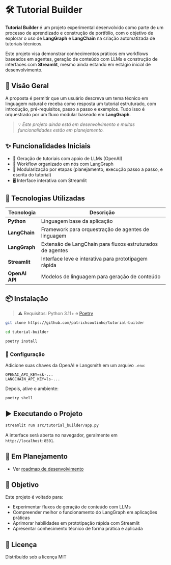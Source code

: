 # 🛠️ Tutorial Builder

**Tutorial Builder** é um projeto experimental desenvolvido como parte de um processo de aprendizado e construção de portfólio, com o objetivo de explorar o uso de **LangGraph** e **LangChain** na criação automatizada de tutoriais técnicos.

Este projeto visa demonstrar conhecimentos práticos em workflows baseados em agentes, geração de conteúdo com LLMs e construção de interfaces com **Streamlit**, mesmo ainda estando em estágio inicial de desenvolvimento.

## 🚀 Visão Geral

A proposta é permitir que um usuário descreva um tema técnico em linguagem natural e receba como resposta um tutorial estruturado, com introdução, pré-requisitos, passo a passo e exemplos. Tudo isso é orquestrado por um fluxo modular baseado em **LangGraph**.

> 💡 _Este projeto ainda está em desenvolvimento e muitas funcionalidades estão em planejamento._

## ✨ Funcionalidades Iniciais

- 🧠 Geração de tutoriais com apoio de LLMs (OpenAI)
- 🔄 Workflow organizado em nós com LangGraph
- 🧱 Modularização por etapas (planejamento, execução passo a passo, e escrita do tutorial)
- 🖥️ Interface interativa com Streamlit

## 🧩 Tecnologias Utilizadas

| Tecnologia     | Descrição                                                 |
| -------------- | --------------------------------------------------------- |
| **Python**     | Linguagem base da aplicação                               |
| **LangChain**  | Framework para orquestração de agentes de linguagem       |
| **LangGraph**  | Extensão de LangChain para fluxos estruturados de agentes |
| **Streamlit**  | Interface leve e interativa para prototipagem rápida      |
| **OpenAI API** | Modelos de linguagem para geração de conteúdo             |

## 📦 Instalação

> ⚠️ Requisitos: Python 3.11+ e [Poetry](https://python-poetry.org/)

```bash
git clone https://github.com/patrickcoutinho/tutorial-builder

cd tutorial-builder

poetry install
```

### 🔑 Configuração

Adicione suas chaves da OpenAI e Langsmith em um arquivo `.env`:

```env
OPENAI_API_KEY=sk-...
LANGCHAIN_API_KEY=ls-...
```

Depois, ative o ambiente:

```b
poetry shell
```

## ▶️ Executando o Projeto

```bash
streamlit run src/tutorial_builder/app.py
```

A interface será aberta no navegador, geralmente em `http://localhost:8501`.

## 🔭 Em Planejamento

- Ver [roadmap de desenvolvimento](roadmap.md)

## 🧠 Objetivo

Este projeto é voltado para:

- Experimentar fluxos de geração de conteúdo com LLMs
- Compreender melhor o funcionamento do LangGraph em aplicações práticas
- Aprimorar habilidades em prototipação rápida com Streamlit
- Apresentar conhecimento técnico de forma prática e aplicada

## 📜 Licença

Distribuído sob a licença MIT
